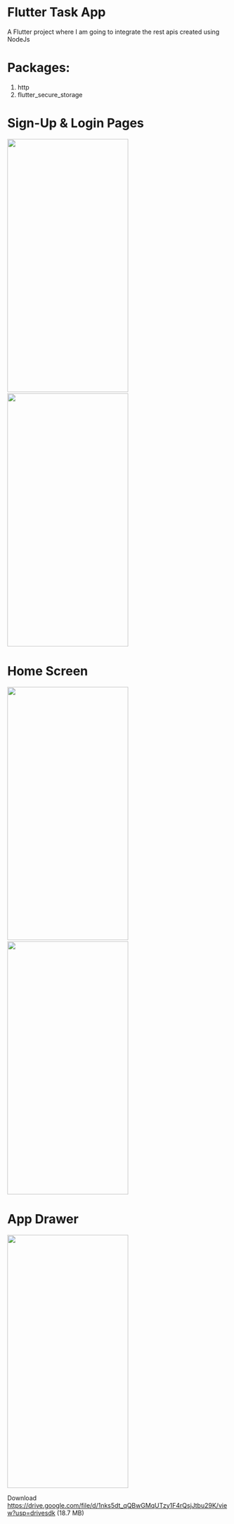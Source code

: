 # Flutter Task App

A Flutter project where I am going to integrate the rest apis created using NodeJs

# Packages:
1. http
2. flutter_secure_storage

# Sign-Up & Login Pages
<img src= "https://user-images.githubusercontent.com/63660267/148986632-a4f02df7-7472-4055-9a8b-163e6803e73f.png" width=275 height=575></img>&nbsp; &nbsp; &nbsp; &nbsp; &nbsp; &nbsp; &nbsp; &nbsp;
<img src= "https://user-images.githubusercontent.com/63660267/148986913-b55edab3-12d4-4cdd-b0ea-918478adaba3.png" width=275 height=575></img>

# Home Screen 
<img src= "https://user-images.githubusercontent.com/63660267/149386491-9797c96a-3d1b-4917-a9c2-39464d027e09.png" width=275 height=575> &nbsp; &nbsp; &nbsp; &nbsp; &nbsp; &nbsp; &nbsp;
<img src= "https://user-images.githubusercontent.com/63660267/149628704-65de9c35-c202-4ad2-a3aa-c7dc9076ed9a.png" width=275 height=575></img>

# App Drawer
<img src= "https://user-images.githubusercontent.com/63660267/150376961-7df51564-df8c-4de6-9df1-939f67b67689.png" width=275 height=575>

Download  https://drive.google.com/file/d/1nks5dt_qQBwGMqUTzy1F4rQsjJtbu29K/view?usp=drivesdk (18.7 MB)
